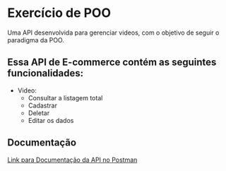 # Exercício de POO

Uma API desenvolvida para gerenciar videos, com o objetivo de seguir o paradigma da POO.

## Essa API de E-commerce contém as seguintes funcionalidades:

- Video:
    - Consultar a listagem total
    - Cadastrar
    - Deletar
    - Editar os dados


## Documentação

[Link para Documentação da API no Postman](https://documenter.getpostman.com/view/27670051/2s946pYoK3)
